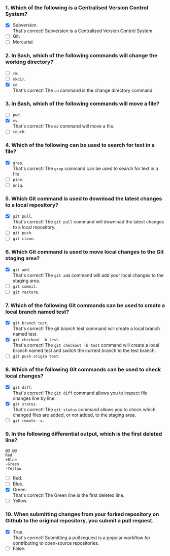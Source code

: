 ### 1. Which of the following is a Centralised Version Control System?

- [x] Subversion. <br>
      That's correct! Subversion is a Centralised Version Control System.
- [ ] Git.
- [ ] Mercurial.

### 2. In Bash, which of the following commands will change the working directory?

- [ ] `rm`.
- [ ] `mkdir`.
- [x] `cd`. <br>
      That's correct! The `cd` command is the change directory command.

### 3. In Bash, which of the following commands will move a file?

- [ ] `pwd`.
- [x] `mv`. <br>
      That's correct! The `mv` command will move a file.
- [ ] `touch`.

### 4. Which of the following can be used to search for text in a file?

- [x] `grep`. <br>
      That's correct! The `grep` command can be used to search for text in a file.
- [ ] `pipe`.
- [ ] `uniq`.

### 5. Which Git command is used to download the latest changes to a local repository?

- [x] `git pull`. <br>
      That's correct! The `git pull` command will download the latest changes to a local repository.
- [ ] `git push`.
- [ ] `git clone`.

### 6. Which Git command is used to move local changes to the Git staging area?

- [x] `git add`. <br>
      That's correct! The `git add` command will add your local changes to the staging area.
- [ ] `git commit`.
- [ ] `git restore`.

### 7. Which of the following Git commands can be used to create a local branch named test?

- [x] `git branch test`. <br>
      That's correct! The git branch test command will create a local branch named test.
- [x] `git checkout -b test`. <br>
      That's correct! The `git checkout -b test` command will create a local branch named test and switch the current branch to the test branch.
- [ ] `git push origin test`.

### 8. Which of the following Git commands can be used to check local changes?

- [x] `git diff`. <br>
      That's correct! The `git diff` command allows you to inspect file changes line by line.
- [x] `git status`. <br>
      That's correct! The `git status` command allows you to check which changed files are added, or not added, to the staging area.
- [ ] `git remote -v`.

### 9. In the following differential output, which is the first deleted line?

```
@@ @@
Red
+Blue
-Green
-Yellow
```

- [ ] Red.
- [ ] Blue.
- [x] Green. <br>
      That's correct! The Green line is the first deleted line.
- [ ] Yellow.

### 10. When submitting changes from your forked repository on Github to the original repository, you submit a pull request.

- [x] True. <br>
      That's correct! Submitting a pull request is a popular workflow for contributing to open-source repositories.
- [ ] False.

